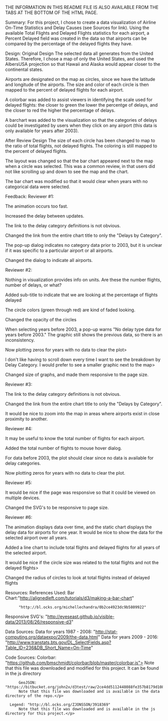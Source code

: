 THE INFORMATION IN THIS README FILE IS ALSO AVAILABLE FROM THE TABS AT THE BOTTOM OF THE HTML PAGE.

Summary:
For this project, I chose to create a data visualization of Airline
On-Time Statistics and Delay Causes (see Sources for link).  Using the available
Total Flights and Delayed Flights statistics for each airport, a Percent Delayed field
was created in the data so that airports can be compared by the percentage of the delayed
flights they have.

Design:
Original Design
The selected data all generates from the United States.  Therefore, I chose a map of only
the United States, and used the AlbersUSA projection so that Hawaii and Alaska would appear
closer to the continental states.

Airports are designated on the map as circles, since we have the latitude and longitude of
the airports.  The size and color of each circle is then mapped to the percent of delayed
flights for each airport.

A colorbar was added to assist viewers in identifying the
scale used for delayed flights: the closer to green the lower the percentge of delays,
and the closer to red the higher the percentage of delays.

A barchart was added to the visualization so that the categories of delays could be investigated
by users when they click on any airport (this data is only available for years after 2003).

After Review Design
The size of each circle has been changed to map to the ratio of total flights, not delayed flights. 
The coloring is still mapped to the percent of delayed flights.

The layout was changed so that the bar chart appeared next to the map when a circle was selected. 
This was a common review, in that users did not like scrolling up and down to see the map and the chart.

The bar chart was modified so that it would clear when years with no categorical data were selected.

Feedback:
Reviewer #1:

The animation occurs too fast.

Increased the delay between updates.

The link to the delay category definitions is not obvious.

Changed the link from the entire chart title to only the "Delays by Category".

The pop-up dialog indicates no category data prior to 2003, but it is unclear if it was specific to a particular airport or all airports.

Changed the dialog to indicate all airports.


Reviewer #2:

Nothing in visualization provides info on units. Are these the number flights, number of delays, or what?

Added sub-title to indicate that we are looking at the percentage of flights delayed

The circle colors (green through red) are kind of faded looking.

Changed the opacity of the circles

When selecting years before 2003, a pop-up warns "No delay type data for years before 2003." The graphic still shows the previous data, so there is an inconsistency.

Now plotting zeros for years with no data to clear the plot>

I don't like having to scroll down every time I want to see the breakdown by Delay Category. I would prefer to see a smaller graphic next to the map>

Changed size of graphs, and made them responsive to the page size.


Reviewer #3:

The link to the delay category definitions is not obvious.

Changed the link from the entire chart title to only the "Delays by Category".

It would be nice to zoom into the map in areas where airports exist in close proximity to another.


Reviewer #4:

It may be useful to know the total number of flights for each airport.

Added the total number of flights to mouse hover dialog.

For data before 2003, the plot should clear since no data is available for delay categories.

Now plotting zeros for years with no data to clear the plot.


Reviewer #5:

It would be nice if the page was responsive so that it could be viewed on multiple devices.

Changed the SVG's to be responsive to page size.


Reviewer #6:

The animation displays data over time, and the static chart displays the delay data for airports for one year. It would be nice to show the data for the selected airport over all years.

Added a line chart to include total flights and delayed flights for all years of the selected airport.

It would be nice if the circle size was related to the total flights and not the delayed flights>

Changed the radius of circles to look at total flights instead of delayed flights


Resources:
References Used:
Bar Chart:"http://alignedleft.com/tutorials/d3/making-a-bar-chart"

          "http://bl.ocks.org/michellechandra/0b2ce4923dc9b5809922"

Responsive SVG's: "http://eyeseast.github.io/visible-data/2013/08/26/responsive-d3"

Data Sources:
          Data for years 1987 - 2008: "http://stat-computing.org/dataexpo/2009/the-data.html"
          Data for years 2009 - 2016: "http://www.transtats.bts.gov/DL_SelectFields.asp?Table_ID=236&DB_Short_Name=On-Time"

Code Sources:
          Colorbar: "https://github.com/bmschmidt/colorbar/blob/master/colorbar.js">
          Note that this file was downloaded and modified for this project.  It can be found in the js directory

          GeoJSON: "https://bitbucket.org/john2x/d3test/raw/2ce4dd5112448088fe357b8179d1088ef19524b8/d3/examples/data"
          Note that this file was downloaded and is available in the data directory of the repo.</p>

	  Legend: "http://bl.ocks.org/ZJONSSON/3918369"
          Note that this file was downloaded and is available in the js directory for this project.</p>